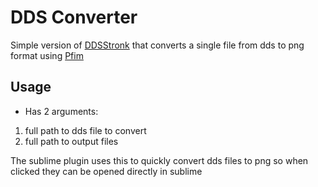 # DDS Converter

Simple version of [DDSStronk](https://github.com/scorpdx/ddstronk) that converts a single file from dds to png format using [Pfim](https://github.com/nickbabcock/Pfim)

## Usage

- Has 2 arguments:
1. full path to dds file to convert
2. full path to output files


The sublime plugin uses this to quickly convert dds files to png so when clicked they can be opened directly in sublime